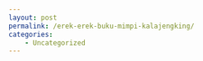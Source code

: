 ```yaml
---
layout: post
permalink: /erek-erek-buku-mimpi-kalajengking/
categories:
    - Uncategorized
---
```


